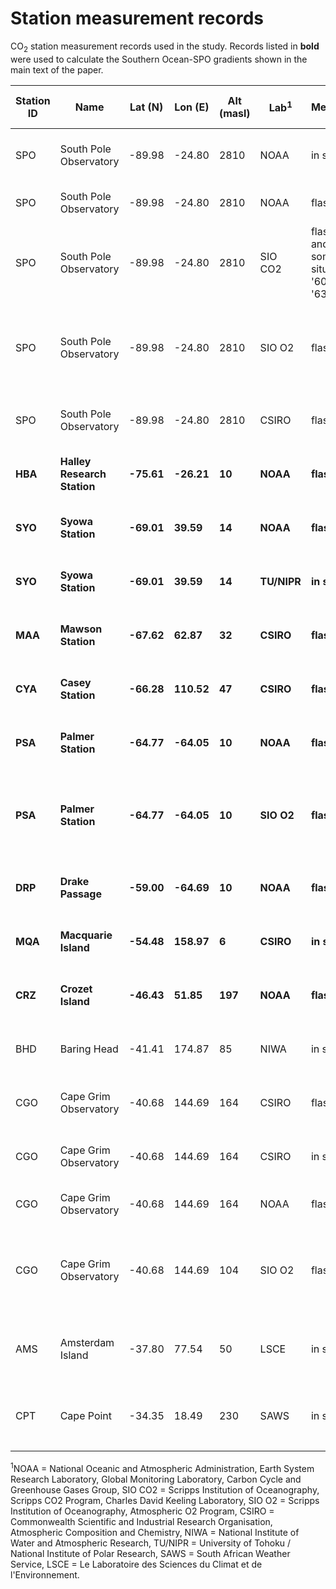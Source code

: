 # Station measurement records 


CO<sub>2</sub> station measurement records used in the study. Records listed in **bold** were used to calculate the Southern Ocean-SPO gradients shown in the main text of the paper.

| **Station ID** | **Name**                    | **Lat (N)** | **Lon (E)** | **Alt (masl)** | **Lab<sup>1</sup>** | **Method**                     | **Data Repository**                                                                                  | **Available Time Period** | **Notes**                                                |
| -------------- | --------------------------- | ----------- | ----------- | -------------- | ------------------- | ------------------------------ | ---------------------------------------------------------------------------------------------------- | ------------------------- | -------------------------------------------------------- |
| SPO            | South Pole Observatory      | \-89.98     | \-24.80     | 2810           | NOAA                | in situ                        | ObsPack GV+ v6.0,<br>https://doi.org/10.25925/20200903                                               | Nov 1975 - Aug 2020       |                                                          |
| SPO            | South Pole Observatory      | \-89.98     | \-24.80     | 2810           | NOAA                | flask                          | ObsPack GV+ v6.0,<br>https://doi.org/10.25925/20200903                                               | Jul 1975 - Feb 2020       |                                                          |
| SPO            | South Pole Observatory      | \-89.98     | \-24.80     | 2810           | SIO CO2             | flask and some in situ '60-'63 | SIO CO2,https://doi.org/10.6075/J0HQ3X30                                                             | Jun 1957 - Jan 2020       | Adjusted from SIO X12 scale to WMO X2007                 |
| SPO            | South Pole Observatory      | \-89.98     | \-24.80     | 2810           | SIO O2              | flask                          | SIO O2,<br>https://scrippso2.ucsd.edu/cosub2sub-data.html                                            | Nov 1991 - Feb 2020       | Adjusted from SIO VH344-X2020 scale to WMO X2007         |
| SPO            | South Pole Observatory      | \-89.98     | \-24.80     | 2810           | CSIRO               | flask                          | ObsPack GV+ v6.0,<br>https://doi.org/10.25925/20200903                                               | Mar 1991 - Dec 2019       |                                                          |
| **HBA**        | **Halley Research Station** | **\-75.61** | **\-26.21** | **10**         | **NOAA**            | **flask**                      | **ObsPack GV+ v6.0,<br>https://doi.org/10.25925/20200903**                                           | **Jan 1983 - Feb 2020**   |                                                          |
| **SYO**        | **Syowa Station**           | **\-69.01** | **39.59**   | **14**         | **NOAA**            | **flask**                      | **ObsPack GV+ v6.0,<br>https://doi.org/10.25925/20200903**                                           | **Feb 1986 - Jan 2020**   |                                                          |
| **SYO**        | **Syowa Station**           | **\-69.01** | **39.59**   | **14**         | **TU/NIPR**         | **in situ**                    | **ObsPack GV+ v6.0,<br>https://doi.org/10.25925/20200903**                                           | **Feb 1984 - Dec 2019**   |                                                          |
| **MAA**        | **Mawson Station**          | **\-67.62** | **62.87**   | **32**         | **CSIRO**           | **flask**                      | **ObsPack GV+ v6.0,<br>https://doi.org/10.25925/20200903**                                           | **Nov 1990 - Dec 2019**   |                                                          |
| **CYA**        | **Casey Station**           | **\-66.28** | **110.52**  | **47**         | **CSIRO**           | **flask**                      | **ObsPack GV+ v6.0,<br>https://doi.org/10.25925/20200903**                                           | **Jun 1997 - Dec 2019**   |                                                          |
| **PSA**        | **Palmer Station**          | **\-64.77** | **\-64.05** | **10**         | **NOAA**            | **flask**                      | **ObsPack GV+ v6.0,<br>https://doi.org/10.25925/20200903**                                           | **Jan 1978 - Jun 2020**   |                                                          |
| **PSA**        | **Palmer Station**          | **\-64.77** | **\-64.05** | **10**         | **SIO O2**          | **flask**                      | **SIO O2,<br>https://scrippso2.ucsd.edu/cosub2sub-data.html**                                        | **Sep 1996 - Jun 2020**   | **Adjusted from SIO VH344-X2020 scale to WMO X2007**     |
| **DRP**        | **Drake Passage**           | **\-59.00** | **\-64.69** | **10**         | **NOAA**            | **flask**                      | **ObsPack GV+ v6.0,<br>https://doi.org/10.25925/20200903**                                           | **Mar 2006 - Jun 2020**   | **Shipboard**                                            |
| **MQA**        | **Macquarie Island**        | **\-54.48** | **158.97**  | **6**          | **CSIRO**           | **in situ**                    | **WDCGG,<br>https://doi.org/10.50849/WDCGG\_0016-5015-1001-01-01-9999**                              | **Jul 2005 - Nov 2016**   | **Data to present pending processing**                   |
| **CRZ**        | **Crozet Island**           | **\-46.43** | **51.85**   | **197**        | **NOAA**            | **flask**                      | **ObsPack GV+ v6.0,<br>https://doi.org/10.25925/20200903**                                           | **Mar 1991 - Feb 2020**   |                                                          |
| BHD            | Baring Head                 | \-41.41     | 174.87      | 85             | NIWA                | in situ                        | https://niwa.co.nz/static/tropac/co2/bhd/archive/co2\_bhd\_surface-insitu\_57\_1978-2019\_hourly.txt | Dec 1972 - Dec 2019       |                                                          |
| CGO            | Cape Grim Observatory       | \-40.68     | 144.69      | 164            | CSIRO               | flask                          | ObsPack GV+ v6.0,<br>https://doi.org/10.25925/20200903                                               | Jun 1991 - Dec 2019       |                                                          |
| CGO            | Cape Grim Observatory       | \-40.68     | 144.69      | 164            | CSIRO               | in situ                        | WDCGG,<br>https://doi.org/10.50849/WDCGG\_0016-5011-1001-01-01-9999                                  | Apr 2004 - Dec 2019       |                                                          |
| CGO            | Cape Grim Observatory       | \-40.68     | 144.69      | 164            | NOAA                | flask                          | ObsPack GV+ v6.0,<br>https://doi.org/10.25925/20200903                                               | Apr 1984 - Jul 2020       |                                                          |
| CGO            | Cape Grim Observatory       | \-40.68     | 144.69      | 104            | SIO O2              | flask                          | SIO O2,<br>https://scrippso2.ucsd.edu/cosub2sub-data.html                                            | Jan 1991 - Aug 2020       | Adjusted from SIO VH344-X2020 scale to WMO X2007         |
| AMS            | Amsterdam Island            | \-37.80     | 77.54       | 50             | LSCE                | in situ                        | ObsPack GV+ v6.1,<br>https://doi.org/10.25925/20201204                                               | Jan 1981 - Jan 2018       | ObsPack GV+ 6.0 was not baseline filtered                |
| CPT            | Cape Point                  | \-34.35     | 18.49       | 230            | SAWS                | in situ                        | WDCGG, https://gaw.kishou.go.jp/search/file/0066-1009-1001-01-01-9999                               | Sep 1993 - Dec 2019       | ObsPack GV+ 6.0 does not include <sup>222</sup>Rn filter |


<sup>1</sup>NOAA = National Oceanic and Atmospheric Administration, Earth System Research Laboratory, Global Monitoring Laboratory, Carbon Cycle and Greenhouse Gases Group, SIO CO2 =  Scripps Institution of Oceanography, Scripps CO2 Program, Charles David Keeling Laboratory, SIO O2 =  Scripps Institution of Oceanography, Atmospheric O2 Program, CSIRO = Commonwealth Scientific and Industrial Research Organisation, Atmospheric Composition and Chemistry, NIWA = National Institute of Water and Atmospheric Research, TU/NIPR = University of Tohoku / National Institute of Polar Research,  SAWS = South African Weather Service, LSCE = Le Laboratoire des Sciences du Climat et de l'Environnement.